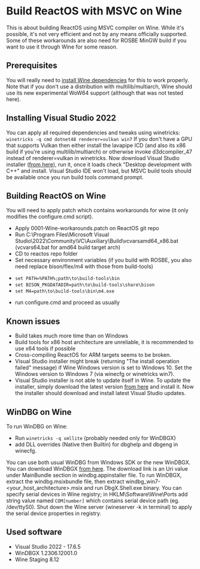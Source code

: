  
# Build ReactOS with MSVC on Wine
This is about building ReactOS using MSVC compiler on Wine. While it's possible, it's not very efficient and not by any means officially supported. Some of these workarounds are also need for ROSBE MinGW build if you want to use it through Wine for some reason.

## Prerequisites
You will really need to <a href="https://github.com/lutris/docs/blob/master/WineDependencies.md">install Wine dependencies</a> for this to work properly. Note that if you don't use a distribution with multilib/multiarch, Wine should use its new experimental WoW64 support (although that was not tested here).

## Installing Visual Studio 2022
You can apply all required dependencies and tweaks using winetricks:
`winetricks -q cmd dotnet48 renderer=vulkan win7`
If you don't have a GPU that supports Vulkan then either install the lavapipe ICD (and also its x86 build if you're using multilib/multiarch) or otherwise invoke d3dcompiler_47 instead of renderer=vulkan in winetricks.
Now download Visual Studio installer (<a href="https://visualstudio.microsoft.com">from here</a>), run it, once it loads check "Desktop development with C++" and install.
Visual Studio IDE won't load, but MSVC build tools should be available once you run build tools command prompt.

## Building ReactOS on Wine
You will need to apply patch which contains workarounds for wine (it only modifies the configure.cmd script).

* Apply 0001-Wine-workarounds.patch on ReactOS git repo
* Run C:\Program Files\Microsoft Visual Studio\2022\Community\VC\Auxiliary\Build\vcvarsamd64_x86.bat (vcvars64.bat for amd64 build target arch)
* CD to reactos repo folder
* Set necessary environment variables (if you build with ROSBE, you also need replace bison/flex/m4 with those from build-tools)
- `set PATH=%PATH%;path\to\build-tools\bin`
- `set BISON_PKGDATADIR=path\to\build-tools\share\bison`
- `set M4=path\to\build-tools\bin\m4.exe`
* run configure.cmd and proceed as usually

## Known issues
* Build takes much more time than on Windows
* Build tools for x86 host architecture are unreliable, it is recommended to use x64 tools if possible
* Cross-compiling ReactOS for ARM targets seems to be broken.
* Visual Studio installer might break (returning "The install operation failed" message) if Wine Windows version is set to Windows 10. Set the Windows version to Windows 7 (via winecfg or winetricks win7).
* Visual Studio installer is not able to update itself in Wine. To update the installer, simply download the latest version <a href="https://visualstudio.microsoft.com">from here</a> and install it. Now the installer should download and install latest Visual Studio updates.

## WinDBG on Wine
To run WinDBG on Wine:
* Run `winetricks -q xmllite` (probably needed only for WinDBGX)
* add DLL overrides (Native then Builtin) for dbghelp and dbgeng in winecfg.

You can use both usual WinDBG from Windows SDK or the new WinDBGX. You can download WinDBGX <a href="https://learn.microsoft.com/en-us/windows-hardware/drivers/debugger/">from here</a>. The download link is an Uri value under MainBundle section in windbg.appinstaller file.
To run WinDBGX, extract the windbg.msixbundle file, then extract windbg_win7-<your_host_architecture>.msix and run DbgX.Shell.exe binary.
You can specify serial devices in Wine registry; in HKLM\Software\Wine\Ports add string value named `COM[number]` which contains serial device path (eg. /dev/ttyS0). Shut down the Wine server (wineserver -k in terminal) to apply the serial device properties in registry.

## Used software
* Visual Studio 2022 - 17.6.5
* WinDBGX 1.2306.12001.0
* Wine Staging 8.12
